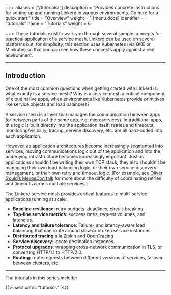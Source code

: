 +++
aliases = ["/tutorials/"]
description = "Provides concrete instructions for setting up and running Linkerd in various environments. Go here for a quick start."
title = "Overview"
weight = 1
[menu.docs]
identifier = "tutorials"
name = "Tutorials"
weight = 6

+++
These tutorials exist to walk you through several sample concepts for practical
application of a service mesh. Linkerd can be used on several platforms but, for
simplicity, this section uses Kubernetes (via GKE or Minikube) so that you can
see how these concepts apply against a real environment.

---

## Introduction

One of the most common questions when getting started with Linkerd is: what
exactly is a service mesh? Why is a service mesh a critical component of cloud
native apps, when environments like Kubernetes provide primitives like service
objects and load balancers?

A service mesh is a layer that manages the communication between apps (or between
parts of the same app, e.g. microservices). In traditional apps, this logic is
built directly into the application itself: retries and timeouts,
monitoring/visibility, tracing, service discovery, etc. are all hard-coded into
each application.

However, as application architectures become increasingly segmented into services,
moving communications logic out of the application and into the underlying
infrastructure becomes increasingly important. Just as applications shouldn’t be
writing their own TCP stack, they also shouldn’t be managing their own load
balancing logic, or their own service discovery management, or their own retry
and timeout logic. (For example, see [Oliver Gould’s MesosCon talk](https://www.youtube.com/watch?v=VGAFFkn5PiE#t=23m47)
for more about the difficulty of coordinating retries and timeouts across multiple
services.)

The Linkerd service mesh provides critical features to multi-service applications
running at scale:

- **Baseline resilience**: retry budgets, deadlines, circuit-breaking.
- **Top-line service metrics**: success rates, request volumes, and latencies.
- **Latency and failure tolerance**: Failure- and latency-aware load balancing
that can route around slow or broken service instances.
- **Distributed tracing** a la [Zipkin](https://github.com/openzipkin/zipkin)
and [OpenTracing](http://opentracing.io/)
- **Service discovery**: locate destination instances.
- **Protocol upgrades**: wrapping cross-network communication in TLS, or
converting HTTP/1.1 to HTTP/2.0.
- **Routing**: route requests between different versions of services, failover
between clusters, etc.

---

The tutorials in this series include:

{{% sectiontoc "tutorials" %}}
